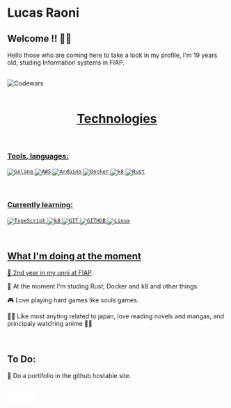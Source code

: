 # Lucas Raoni

## Welcome !! 👋👋

Hello those who are coming here to take a look in my profile, I'm 19 years old, studing Information systems in FIAP.

<br>
<a href="https://www.codewars.com/users/mahauni" target="_blank"><img align="left" alt="Codewars" src="https://www.codewars.com/users/mahauni/badges/large" />
<br>
  
<br>
<h1 align="center">Technologies</h1>
<br>

  
### Tools, languages:
  
<code><img width="40px" src="https://cdn.jsdelivr.net/gh/devicons/devicon/icons/go/go-original-wordmark.svg" title="Golang"/></code>
<code><img width="40px" src="https://cdn.jsdelivr.net/gh/devicons/devicon/icons/amazonwebservices/amazonwebservices-original.svg" title = "AWS"/></code>
<code><img width="40px" src="https://cdn.jsdelivr.net/gh/devicons/devicon/icons/arduino/arduino-original.svg" title="Arduino"/></code>
<code><img width="40px" src="https://cdn.jsdelivr.net/gh/devicons/devicon/icons/docker/docker-original.svg" title="Docker"/></code>
<code><img width="40px" src="https://cdn.jsdelivr.net/gh/devicons/devicon/icons/kubernetes/kubernetes-plain.svg" title="k8"/></code>
<code><img width="40px" src="https://cdn.jsdelivr.net/gh/devicons/devicon/icons/rust/rust-plain.svg" title="Rust"/></code>  
<br>
<br>

### Currently learning:

<!-- <code><img width="40px" src="https://cdn.jsdelivr.net/gh/devicons/devicon/icons/c/c-original.svg" title="C"/></code> -->
<code><img width="40px" src="https://cdn.jsdelivr.net/gh/devicons/devicon/icons/typescript/typescript-original.svg" title="TypeScript"/></code>
<code><img width="40px" src="https://cdn.jsdelivr.net/gh/devicons/devicon/icons/kubernetes/kubernetes-plain.svg" title="k8"/></code>
<code><img width="40px" src="https://cdn.jsdelivr.net/gh/devicons/devicon/icons/git/git-original.svg" title = "GIT"/></code>
<code><img width="40px" src="https://cdn.jsdelivr.net/gh/devicons/devicon/icons/github/github-original.svg" title = "GITHUB"/></code>
<code><img width="40px" src="https://cdn.jsdelivr.net/gh/devicons/devicon/icons/linux/linux-original.svg" title="Linux"/></code>

<br>

## What I'm doing at the moment

<div display="inline-block">
 <p align="left">🏢 2nd year in my unni at <a href="https://www.fiap.com.br/">FIAP</a>.</p>
 <p align="left">💾 At the moment I'm studing Rust, Docker and k8 and other things.</p>
 <p align="left">🎮 Love playing hard games like souls games.</p>
 <p align="left"> 🗾🏯 Like most anyting related to japan, love reading novels and mangas, and principaly watching anime 🗼🗻</p>
</div>
</br>
  
## To Do:
<div display="inline-block">
 <p align="left">💭 Do a portifolio in the github hostable site.</p>
</div>

<br>
<a href="https://www.instagram.com/lucas.mahauni" target="_blank"><img align="left" alt="Instagram" width="22px" src="https://github.com/Aakarsh-B/trying-repos/blob/master/insta.svg" />
<a href="https://twitter.com/mahauni2004" target="_blank"><img align="left" alt="Twitter" width="22px" src="https://github.com/Aakarsh-B/trying-repos/blob/master/twitter.svg" />
<a href="https://www.linkedin.com/in/lucasmahuni2004/" target="_blank"><img align="left" alt="LinkedIn" width="22px" src="https://github.com/Aakarsh-B/trying-repos/blob/master/linkedin.svg" />

<br>
<!--
##
<br>
<div>
#<a href="https://github.com/mahauni">
#<img height="180em" src="https://github-readme-stats-mahauni.vercel.app/api/top-langs/?username=mahauni&layout=compact&hide=html,css&langs_count=7&theme=midnight-purple"/>
<img height="180em" src="https://github-readme-stats-mahauni.vercel.app/api?username=mahauni&show_icons=true&theme=midnight-purple&include_all_commits=true&count_private=true"/>
</div>

##
-->
